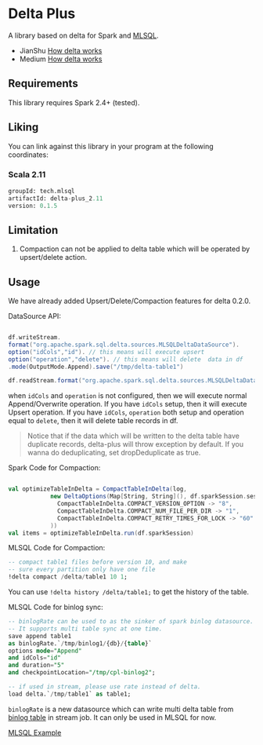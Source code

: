 # Delta Plus

A library based on delta for Spark and [MLSQL](http://www.mlsql.tech).
  
* JianShu [How delta works](https://www.jianshu.com/p/af55a2df2af8)
* Medium  [How delta works](https://medium.com/@williamsmith_74955/how-delta-works-4519c62aa469)   
## Requirements

This library requires Spark 2.4+ (tested).

## Liking 

You can link against this library in your program at the following coordinates:

### Scala 2.11

```sql
groupId: tech.mlsql
artifactId: delta-plus_2.11
version: 0.1.5
```

## Limitation

1. Compaction can not be applied to delta table which will be operated by upsert/delete action.  

## Usage

We have already added Upsert/Delete/Compaction features for delta 0.2.0.

DataSource API:

```scala

df.writeStream.
format("org.apache.spark.sql.delta.sources.MLSQLDeltaDataSource").
option("idCols","id"). // this means will execute upsert
option("operation","delete"). // this means will delete  data in df
.mode(OutputMode.Append).save("/tmp/delta-table1")

df.readStream.format("org.apache.spark.sql.delta.sources.MLSQLDeltaDataSource").load("/tmp/delta-table1")


```

when `idCols` and `operation` is not configured, then we will execute normal Append/Overwrite operation.
If you have `idCols` setup, then it will execute Upsert operation. 
If you have `idCols`, `operation` both setup and operation equal to `delete`, then it will delete table records in df.


> Notice that if the data which will be written to the delta table have duplicate records, delta-plus will throw exception
by default. If you wanna do deduplicating, set dropDeduplicate as true. 

Spark Code for Compaction:

```scala

val optimizeTableInDelta = CompactTableInDelta(log,
            new DeltaOptions(Map[String, String](), df.sparkSession.sessionState.conf), Seq(), Map(
              CompactTableInDelta.COMPACT_VERSION_OPTION -> "8",
              CompactTableInDelta.COMPACT_NUM_FILE_PER_DIR -> "1",
              CompactTableInDelta.COMPACT_RETRY_TIMES_FOR_LOCK -> "60"
            ))
val items = optimizeTableInDelta.run(df.sparkSession)

```
MLSQL Code for Compaction:

```sql
-- compact table1 files before version 10, and make 
-- sure every partition only have one file
!delta compact /delta/table1 10 1;
```

You can use `!delta history /delta/table1;` to get the history of the table.


MLSQL Code for binlog sync:

```sql
-- binlogRate can be used to as the sinker of spark binlog datasource.
-- It supports multi table sync at one time.
save append table1  
as binlogRate.`/tmp/binlog1/{db}/{table}` 
options mode="Append"
and idCols="id"
and duration="5"
and checkpointLocation="/tmp/cpl-binlog2";

-- if used in stream, please use rate instead of delta.
load delta.`/tmp/table1` as table1;

```  

`binlogRate` is a new datasource which can write multi delta table from [binlog table](https://github.com/allwefantasy/spark-binlog) in stream job.
It can only be used in MLSQL for now. 

[MLSQL Example](http://docs.mlsql.tech/en/guide/stream/binlog.html) 





